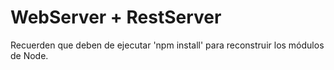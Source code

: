 # WebServer + RestServer

Recuerden que deben de ejecutar 'npm install' para reconstruir los módulos de Node.